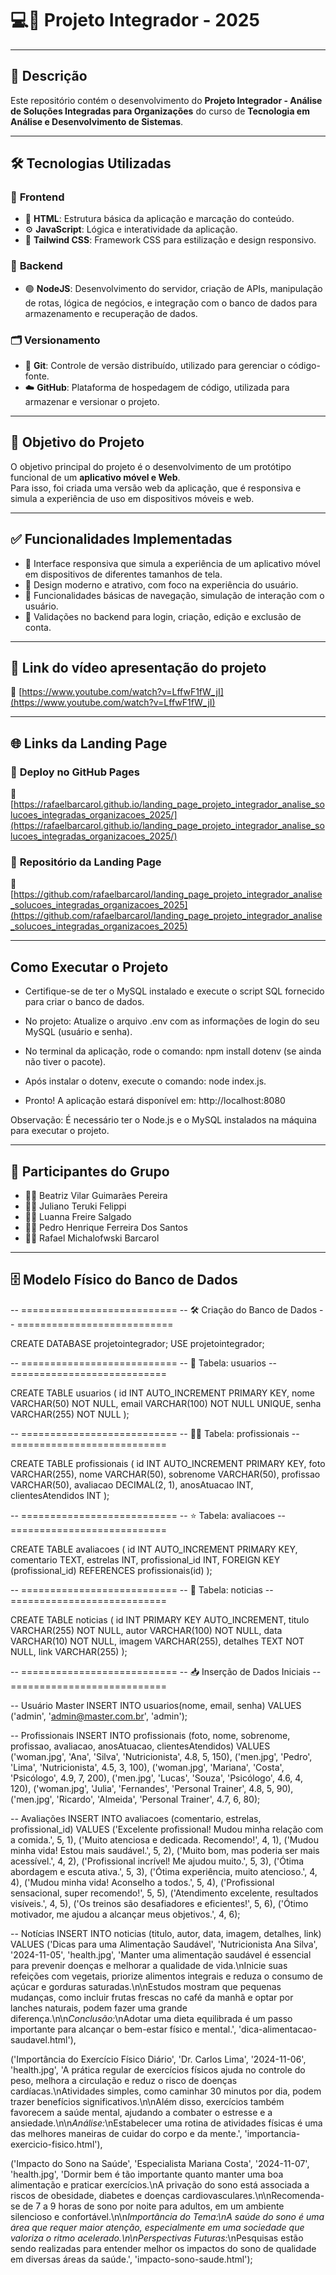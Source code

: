 # 💻📱 Projeto Integrador - 2025

----

## 📘 **Descrição**

Este repositório contém o desenvolvimento do **Projeto Integrador - Análise de Soluções Integradas para Organizações** do curso de **Tecnologia em Análise e Desenvolvimento de Sistemas**.

----

## 🛠️ **Tecnologias Utilizadas**

### 🎨 **Frontend**

- 🧱 **HTML**: Estrutura básica da aplicação e marcação do conteúdo.  
- ⚙️ **JavaScript**: Lógica e interatividade da aplicação.  
- 🎨 **Tailwind CSS**: Framework CSS para estilização e design responsivo.

### 🔧 **Backend**

- 🟢 **NodeJS**: Desenvolvimento do servidor, criação de APIs, manipulação de rotas, lógica de negócios, e integração com o banco de dados para armazenamento e recuperação de dados.

### 🗂️ **Versionamento**

- 🌿 **Git**: Controle de versão distribuído, utilizado para gerenciar o código-fonte.  
- ☁️ **GitHub**: Plataforma de hospedagem de código, utilizada para armazenar e versionar o projeto.

---

## 🎯 **Objetivo do Projeto**

O objetivo principal do projeto é o desenvolvimento de um protótipo funcional de um **aplicativo móvel e Web**.  
Para isso, foi criada uma versão web da aplicação, que é responsiva e simula a experiência de uso em dispositivos móveis e web.

---

## ✅ **Funcionalidades Implementadas**

- 📱 Interface responsiva que simula a experiência de um aplicativo móvel em dispositivos de diferentes tamanhos de tela.  
- 🎨 Design moderno e atrativo, com foco na experiência do usuário.  
- 🧭 Funcionalidades básicas de navegação, simulação de interação com o usuário.  
- 🔐 Validações no backend para login, criação, edição e exclusão de conta.

---

## 🎥 **Link do vídeo apresentação do projeto**

🔗 [https://www.youtube.com/watch?v=LffwF1fW_jI](https://www.youtube.com/watch?v=LffwF1fW_jI)

---

## 🌐 **Links da Landing Page**

### 🚀 **Deploy no GitHub Pages**  
🔗 [https://rafaelbarcarol.github.io/landing_page_projeto_integrador_analise_solucoes_integradas_organizacoes_2025/](https://rafaelbarcarol.github.io/landing_page_projeto_integrador_analise_solucoes_integradas_organizacoes_2025/)

### 📂 **Repositório da Landing Page**  
🔗 [https://github.com/rafaelbarcarol/landing_page_projeto_integrador_analise_solucoes_integradas_organizacoes_2025](https://github.com/rafaelbarcarol/landing_page_projeto_integrador_analise_solucoes_integradas_organizacoes_2025)

---

## Como Executar o Projeto

- Certifique-se de ter o MySQL instalado e execute o script SQL fornecido para criar o banco de dados.

- No projeto: Atualize o arquivo .env com as informações de login do seu MySQL (usuário e senha).

- No terminal da aplicação, rode o comando: npm install dotenv (se ainda não tiver o pacote).

- Após instalar o dotenv, execute o comando: node index.js.

- Pronto! A aplicação estará disponível em: http://localhost:8080

Observação: É necessário ter o Node.js e o MySQL instalados na máquina para executar o projeto.

---

## 👥 **Participantes do Grupo**

- 👩‍💻 Beatriz Vilar Guimarães Pereira  
- 👨‍💻 Juliano Teruki Felippi  
- 👩‍💻 Luanna Freire Salgado 
- 👨‍💻 Pedro Henrique Ferreira Dos Santos 
- 👨‍💻 Rafael Michalofwski Barcarol

---

## 🗄️ **Modelo Físico do Banco de Dados**

-- ===========================
-- 🛠️ Criação do Banco de Dados
-- ===========================

CREATE DATABASE projetointegrador;
USE projetointegrador;

-- ===========================
-- 👥 Tabela: usuarios
-- ===========================

CREATE TABLE usuarios (
    id INT AUTO_INCREMENT PRIMARY KEY,
    nome VARCHAR(50) NOT NULL,
    email VARCHAR(100) NOT NULL UNIQUE,
    senha VARCHAR(255) NOT NULL
);

-- ===========================
-- 👩‍💼 Tabela: profissionais
-- ===========================

CREATE TABLE profissionais (
    id INT AUTO_INCREMENT PRIMARY KEY,
    foto VARCHAR(255),
    nome VARCHAR(50),
    sobrenome VARCHAR(50),
    profissao VARCHAR(50),
    avaliacao DECIMAL(2, 1),
    anosAtuacao INT,
    clientesAtendidos INT
);

-- ===========================
-- ⭐ Tabela: avaliacoes
-- ===========================

CREATE TABLE avaliacoes (
    id INT AUTO_INCREMENT PRIMARY KEY,
    comentario TEXT,
    estrelas INT,
    profissional_id INT,
    FOREIGN KEY (profissional_id) REFERENCES profissionais(id)
);

-- ===========================
-- 📰 Tabela: noticias
-- ===========================

CREATE TABLE noticias (
    id INT PRIMARY KEY AUTO_INCREMENT,
    titulo VARCHAR(255) NOT NULL,
    autor VARCHAR(100) NOT NULL,
    data VARCHAR(10) NOT NULL,
    imagem VARCHAR(255),
    detalhes TEXT NOT NULL,
    link VARCHAR(255)
);

-- ===========================
-- 📥 Inserção de Dados Iniciais
-- ===========================

-- Usuário Master
INSERT INTO usuarios(nome, email, senha) VALUES
('admin', 'admin@master.com.br', 'admin');

-- Profissionais
INSERT INTO profissionais (foto, nome, sobrenome, profissao, avaliacao, anosAtuacao, clientesAtendidos) VALUES
('woman.jpg', 'Ana', 'Silva', 'Nutricionista', 4.8, 5, 150),
('men.jpg', 'Pedro', 'Lima', 'Nutricionista', 4.5, 3, 100),
('woman.jpg', 'Mariana', 'Costa', 'Psicólogo', 4.9, 7, 200),
('men.jpg', 'Lucas', 'Souza', 'Psicólogo', 4.6, 4, 120),
('woman.jpg', 'Julia', 'Fernandes', 'Personal Trainer', 4.8, 5, 90),
('men.jpg', 'Ricardo', 'Almeida', 'Personal Trainer', 4.7, 6, 80);

-- Avaliações
INSERT INTO avaliacoes (comentario, estrelas, profissional_id) VALUES
('Excelente profissional! Mudou minha relação com a comida.', 5, 1),
('Muito atenciosa e dedicada. Recomendo!', 4, 1),
('Mudou minha vida! Estou mais saudável.', 5, 2),
('Muito bom, mas poderia ser mais acessível.', 4, 2),
('Profissional incrível! Me ajudou muito.', 5, 3),
('Ótima abordagem e escuta ativa.', 5, 3),
('Ótima experiência, muito atencioso.', 4, 4),
('Mudou minha vida! Aconselho a todos.', 5, 4),
('Profissional sensacional, super recomendo!', 5, 5),
('Atendimento excelente, resultados visíveis.', 4, 5),
('Os treinos são desafiadores e eficientes!', 5, 6),
('Ótimo motivador, me ajudou a alcançar meus objetivos.', 4, 6);

-- Notícias
INSERT INTO noticias (titulo, autor, data, imagem, detalhes, link) VALUES
('Dicas para uma Alimentação Saudável', 'Nutricionista Ana Silva', '2024-11-05', 'health.jpg', 
 'Manter uma alimentação saudável é essencial para prevenir doenças e melhorar a qualidade de vida.\nInicie suas refeições com vegetais, priorize alimentos integrais e reduza o consumo de açúcar e gorduras saturadas.\n\nEstudos mostram que pequenas mudanças, como incluir frutas frescas no café da manhã e optar por lanches naturais, podem fazer uma grande diferença.\n\n*Conclusão:*\nAdotar uma dieta equilibrada é um passo importante para alcançar o bem-estar físico e mental.', 
 'dica-alimentacao-saudavel.html'),

('Importância do Exercício Físico Diário', 'Dr. Carlos Lima', '2024-11-06', 'health.jpg', 
 'A prática regular de exercícios físicos ajuda no controle do peso, melhora a circulação e reduz o risco de doenças cardíacas.\nAtividades simples, como caminhar 30 minutos por dia, podem trazer benefícios significativos.\n\nAlém disso, exercícios também favorecem a saúde mental, ajudando a combater o estresse e a ansiedade.\n\n*Análise:*\nEstabelecer uma rotina de atividades físicas é uma das melhores maneiras de cuidar do corpo e da mente.', 
 'importancia-exercicio-fisico.html'),

('Impacto do Sono na Saúde', 'Especialista Mariana Costa', '2024-11-07', 'health.jpg', 
 'Dormir bem é tão importante quanto manter uma boa alimentação e praticar exercícios.\nA privação do sono está associada a riscos de obesidade, diabetes e doenças cardiovasculares.\n\nRecomenda-se de 7 a 9 horas de sono por noite para adultos, em um ambiente silencioso e confortável.\n\n*Importância do Tema:\nA saúde do sono é uma área que requer maior atenção, especialmente em uma sociedade que valoriza o ritmo acelerado.\n\nPerspectivas Futuras:*\nPesquisas estão sendo realizadas para entender melhor os impactos do sono de qualidade em diversas áreas da saúde.', 
 'impacto-sono-saude.html');


